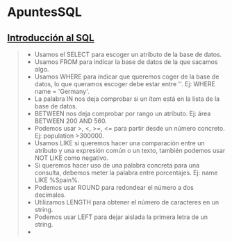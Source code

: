 # ApuntesSQL

## <ins> Introducción al SQL </ins> <br>

> - Usamos el SELECT para escoger un atributo de la base de datos. <br>
> - Usamos FROM para indicar la base de datos de la que sacamos algo.<br>
> - Usamos WHERE para indicar que queremos coger de la base de datos, lo que queramos escoger debe estar entre ''. Ej: WHERE name = 'Germany'. <br>
> - La palabra IN nos deja comprobar si un ítem está en la lista de la base de datos. <br>
> - BETWEEN nos deja comprobar por rango un atributo. Ej: área BETWEEN 200 AND 560. <br>
> - Podemos usar >, <, >=, <= para partir desde un número concreto. Ej: population >300000. <br>
> - Usamos LIKE si queremos hacer una comparación entre un atributo y una expresión común o un texto, también podemos usar NOT LIKE como negativo. <br>
> - Si queremos hacer uso de una palabra concreta para una consulta, debemos meter la palabra entre porcentajes. Ej: name LIKE %Spain%. <br>
> - Podemos usar ROUND para redondear el número a dos decimales. <br>
> - Utilizamos LENGTH para obtener el número de caracteres en un string. <br>
> - Podemos usar LEFT para dejar aislada la primera letra de un string. <br>
> - 
